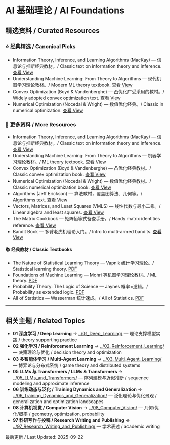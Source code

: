 # AI 基础理论 / AI Foundations

## 精选资料 / Curated Resources

### ⭐ 经典精选 / Canonical Picks

- Information Theory, Inference, and Learning Algorithms (MacKay) — 信息论与推断经典教材。/ Classic text on information theory and inference. [查看 View](../_library/Information_Theory_Inference_And_Learning_Algorithms.pdf)
- Understanding Machine Learning: From Theory to Algorithms — 现代机器学习理论教材。/ Modern ML theory textbook. [查看 View](../_library/understanding-machine-learning-theory-algorithms.pdf)
- Convex Optimization (Boyd & Vandenberghe) — 凸优化广受采用的教材。/ Widely adopted convex optimization text. [查看 View](../_library/Convex_Optimization_Boyd_Vandenberghe.pdf)
- Numerical Optimization (Nocedal & Wright) — 数值优化经典。/ Classic in numerical optimization. [查看 View](../_library/Numerical_Optimization_Nocedal_Wright.pdf)

### 📄 更多资料 / More Resources

- Information Theory, Inference, and Learning Algorithms (MacKay) — 信息论与推断经典教材。/ Classic text on information theory and inference. [查看 View](../_library/Information_Theory_Inference_And_Learning_Algorithms.pdf)
- Understanding Machine Learning: From Theory to Algorithms — 机器学习理论教材。/ ML theory textbook. [查看 View](../_library/understanding-machine-learning-theory-algorithms.pdf)
- Convex Optimization (Boyd & Vandenberghe) — 凸优化经典教材。/ Classic convex optimization book. [查看 View](../_library/Convex_Optimization_Boyd_Vandenberghe.pdf)
- Numerical Optimization (Nocedal & Wright) — 数值优化经典教材。/ Classic numerical optimization book. [查看 View](../_library/Numerical_Optimization_Nocedal_Wright.pdf)
- Algorithms (Jeff Erickson) — 算法教材，覆盖图算法、几何等。/ Algorithms text. [查看 View](../_library/Algorithms_(Jeff_Erickson)_-_Algorithms-JeffE.pdf)
- Vectors, Matrices, and Least Squares (VMLS) — 线性代数与最小二乘。/ Linear algebra and least squares. [查看 View](../_library/Vectors_Matrices_and_Least_Squares_Boyd.pdf)
- The Matrix Cookbook — 矩阵恒等式备查手册。/ Handy matrix identities reference. [查看 View](../_library/The_Matrix_Cookbook.pdf)
- Bandit Book — 多臂老虎机理论入门。/ Intro to multi-armed bandits. [查看 View](../_library/Bandit_-_book.pdf)

#### 📚 经典教材 / Classic Textbooks

- The Nature of Statistical Learning Theory — Vapnik 统计学习理论。/ Statistical learning theory. [PDF](../_library/Vladimir_Vapnik_The_Nature_Of_Statistical_Learning_Springer_2010.pdf)
- Foundations of Machine Learning — Mohri 等机器学习理论教材。/ ML theory. [PDF](../_library/Foundations_of_Machine_Learning.pdf)
- Probability Theory: The Logic of Science — Jaynes 概率=逻辑。/ Probability as extended logic. [PDF](../_library/JaynesProbabilityTheory.pdf)
- All of Statistics — Wasserman 统计速成。/ All of Statistics. [PDF](../_library/All_Of_Statistics_Wasserman_Larry.pdf)

---

## 相关主题 / Related Topics

- **01 深度学习 / Deep Learning** → [../01_Deep_Learning/](../01_Deep_Learning/) — 理论支撑模型实践 / theory supporting practice
- **02 强化学习 / Reinforcement Learning** → [../02_Reinforcement_Learning/](../02_Reinforcement_Learning/) — 决策理论与优化 / decision theory and optimization
- **03 多智能体学习 / Multi-Agent Learning** → [../03_Multi_Agent_Learning/](../03_Multi_Agent_Learning/) — 博弈论与分布式系统 / game theory and distributed systems
- **05 LLMs 与 Transformers / LLMs & Transformers** → [../05_LLMs_and_Transformers/](../05_LLMs_and_Transformers/) — 序列建模与近似推断 / sequence modeling and approximate inference
- **06 训练动态与泛化 / Training Dynamics and Generalization** → [../06_Training_Dynamics_and_Generalization/](../06_Training_Dynamics_and_Generalization/) — 泛化理论与优化景观 / generalization and optimization landscapes
- **08 计算机视觉 / Computer Vision** → [../08_Computer_Vision/](../08_Computer_Vision/) — 几何/优化/概率 / geometry, optimization, probability
- **97 科研写作与投稿 / Research Writing and Publishing** → [../97_Research_Writing_and_Publishing/](../97_Research_Writing_and_Publishing/) — 学术表述 / academic writing

最后更新 / Last Updated: 2025-09-22
